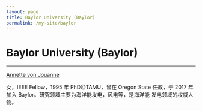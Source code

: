 ```yaml
---
layout: page
title: Baylor University (Baylor)
permalink: /my-site/baylor
---
```

# Baylor University (Baylor)

---

[Annette von Jouanne](https://www.ecs.baylor.edu/index.php?id=961998)

女，IEEE Fellow，1995 年 PhD@TAMU，曾在 Oregon State
任教，于 2017 年加入 Baylor。研究领域主要为海洋能发电，风电等，是海洋能
发电领域的权威人物。
